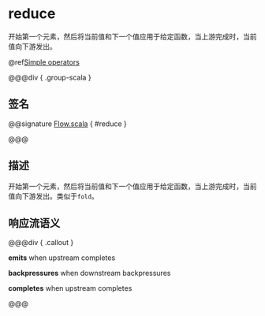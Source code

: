 # reduce

开始第一个元素，然后将当前值和下一个值应用于给定函数，当上游完成时，当前值向下游发出。

@ref[Simple operators](../index.md#simple-operators)

@@@div { .group-scala }

## 签名

@@signature [Flow.scala](/akka-stream/src/main/scala/akka/stream/scaladsl/Flow.scala) { #reduce }

@@@

## 描述

开始第一个元素，然后将当前值和下一个值应用于给定函数，当上游完成时，当前值向下游发出。类似于`fold`。

## 响应流语义

@@@div { .callout }

**emits** when upstream completes

**backpressures** when downstream backpressures

**completes** when upstream completes

@@@

